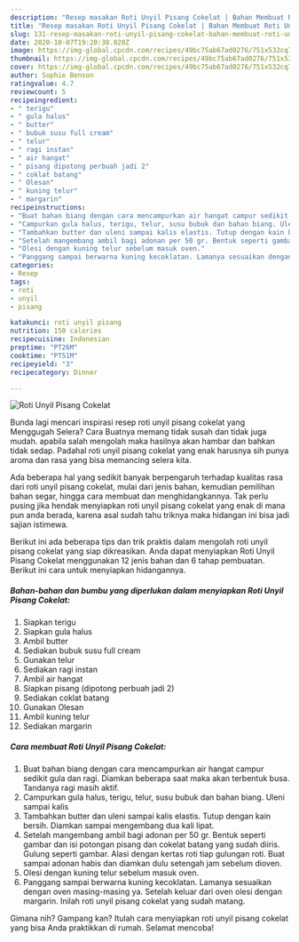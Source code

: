 ```yaml
---
description: "Resep masakan Roti Unyil Pisang Cokelat | Bahan Membuat Roti Unyil Pisang Cokelat Yang Enak dan Simpel"
title: "Resep masakan Roti Unyil Pisang Cokelat | Bahan Membuat Roti Unyil Pisang Cokelat Yang Enak dan Simpel"
slug: 131-resep-masakan-roti-unyil-pisang-cokelat-bahan-membuat-roti-unyil-pisang-cokelat-yang-enak-dan-simpel
date: 2020-10-07T19:20:38.020Z
image: https://img-global.cpcdn.com/recipes/49bc75ab67ad0276/751x532cq70/roti-unyil-pisang-cokelat-foto-resep-utama.jpg
thumbnail: https://img-global.cpcdn.com/recipes/49bc75ab67ad0276/751x532cq70/roti-unyil-pisang-cokelat-foto-resep-utama.jpg
cover: https://img-global.cpcdn.com/recipes/49bc75ab67ad0276/751x532cq70/roti-unyil-pisang-cokelat-foto-resep-utama.jpg
author: Sophie Benson
ratingvalue: 4.7
reviewcount: 5
recipeingredient:
- " terigu"
- " gula halus"
- " butter"
- " bubuk susu full cream"
- " telur"
- " ragi instan"
- " air hangat"
- " pisang dipotong perbuah jadi 2"
- " coklat batang"
- " Olesan"
- " kuning telur"
- " margarin"
recipeinstructions:
- "Buat bahan biang dengan cara mencampurkan air hangat campur sedikit gula dan ragi. Diamkan beberapa saat maka akan terbentuk busa. Tandanya ragi masih aktif."
- "Campurkan gula halus, terigu, telur, susu bubuk dan bahan biang. Uleni sampai kalis"
- "Tambahkan butter dan uleni sampai kalis elastis. Tutup dengan kain bersih. Diamkan sampai mengembang dua kali lipat."
- "Setelah mangembang ambil bagi adonan per 50 gr. Bentuk seperti gambar dan isi potongan pisang dan cokelat batang yang sudah diiris. Gulung seperti gambar. Alasi dengan kertas roti tiap gulungan roti. Buat sampai adonan habis dan diamkan dulu setengah jam sebelum dioven."
- "Olesi dengan kuning telur sebelum masuk oven."
- "Panggang sampai berwarna kuning kecoklatan. Lamanya sesuaikan dengan oven masing-masing ya. Setelah keluar dari oven olesi dengan margarin. Inilah roti unyil pisang cokelat yang sudah matang."
categories:
- Resep
tags:
- roti
- unyil
- pisang

katakunci: roti unyil pisang 
nutrition: 150 calories
recipecuisine: Indonesian
preptime: "PT26M"
cooktime: "PT51M"
recipeyield: "3"
recipecategory: Dinner

---
```



![Roti Unyil Pisang Cokelat](https://img-global.cpcdn.com/recipes/49bc75ab67ad0276/751x532cq70/roti-unyil-pisang-cokelat-foto-resep-utama.jpg)

Bunda lagi mencari inspirasi resep roti unyil pisang cokelat yang Menggugah Selera? Cara Buatnya memang tidak susah dan tidak juga mudah. apabila salah mengolah maka hasilnya akan hambar dan bahkan tidak sedap. Padahal roti unyil pisang cokelat yang enak harusnya sih punya aroma dan rasa yang bisa memancing selera kita.

Ada beberapa hal yang sedikit banyak berpengaruh terhadap kualitas rasa dari roti unyil pisang cokelat, mulai dari jenis bahan, kemudian pemilihan bahan segar, hingga cara membuat dan menghidangkannya. Tak perlu pusing jika hendak menyiapkan roti unyil pisang cokelat yang enak di mana pun anda berada, karena asal sudah tahu triknya maka hidangan ini bisa jadi sajian istimewa.




Berikut ini ada beberapa tips dan trik praktis dalam mengolah roti unyil pisang cokelat yang siap dikreasikan. Anda dapat menyiapkan Roti Unyil Pisang Cokelat menggunakan 12 jenis bahan dan 6 tahap pembuatan. Berikut ini cara untuk menyiapkan hidangannya.

<!--inarticleads1-->

##### Bahan-bahan dan bumbu yang diperlukan dalam menyiapkan Roti Unyil Pisang Cokelat:

1. Siapkan  terigu
1. Siapkan  gula halus
1. Ambil  butter
1. Sediakan  bubuk susu full cream
1. Gunakan  telur
1. Sediakan  ragi instan
1. Ambil  air hangat
1. Siapkan  pisang (dipotong perbuah jadi 2)
1. Sediakan  coklat batang
1. Gunakan  Olesan
1. Ambil  kuning telur
1. Sediakan  margarin




<!--inarticleads2-->

##### Cara membuat Roti Unyil Pisang Cokelat:

1. Buat bahan biang dengan cara mencampurkan air hangat campur sedikit gula dan ragi. Diamkan beberapa saat maka akan terbentuk busa. Tandanya ragi masih aktif.
1. Campurkan gula halus, terigu, telur, susu bubuk dan bahan biang. Uleni sampai kalis
1. Tambahkan butter dan uleni sampai kalis elastis. Tutup dengan kain bersih. Diamkan sampai mengembang dua kali lipat.
1. Setelah mangembang ambil bagi adonan per 50 gr. Bentuk seperti gambar dan isi potongan pisang dan cokelat batang yang sudah diiris. Gulung seperti gambar. Alasi dengan kertas roti tiap gulungan roti. Buat sampai adonan habis dan diamkan dulu setengah jam sebelum dioven.
1. Olesi dengan kuning telur sebelum masuk oven.
1. Panggang sampai berwarna kuning kecoklatan. Lamanya sesuaikan dengan oven masing-masing ya. Setelah keluar dari oven olesi dengan margarin. Inilah roti unyil pisang cokelat yang sudah matang.




Gimana nih? Gampang kan? Itulah cara menyiapkan roti unyil pisang cokelat yang bisa Anda praktikkan di rumah. Selamat mencoba!
